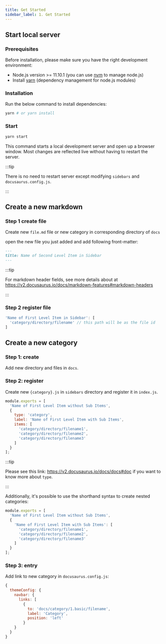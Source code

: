 ```yaml
---
title: Get Started
sidebar_label: 1. Get Started
---
```


## Start local server

### Prerequisites

Before installation, please make sure you have the right development environment:

- Node.js version >= 11.10.1 (you can use [nvm](https://github.com/nvm-sh/nvm) to manage node.js)
- Install [yarn](https://yarnpkg.com/en/docs/install#mac-stable) (dependency management for node.js modules)

### Installation

Run the below command to install dependencies:

```bash
yarn # or yarn install
```

### Start

```bash
yarn start
```

This command starts a local development server and open up a browser window. Most changes are reflected live without having to restart the server.

:::tip

There is no need to restart server except modifying `sidebars` and `docusaurus.config.js`.

:::

## Create a new markdown

### Step 1 create file

Create new `file.md` file or new category in corresponding directory of `docs`

open the new file you just added and add following front-matter:

```md
---
title: Name of Second Level Item in Sidebar
---
```

:::tip

For markdown header fields, see more details about at https://v2.docusaurus.io/docs/markdown-features#markdown-headers

:::

### Step 2 register file

```jsx title="sidebars/{category}.js"
'Name of First Level Item in Sidebar': [
  'category/directory/filename' // this path will be as the file id
]
```

## Create a new category

### Step 1: create

Add new directory and files in `docs`.

### Step 2: register

Create new `{category}.js` in `sidebars` directory and register it in `index.js`.

```js title="sidebars/{category}.js"
module.exports = [
  'Name of First Level Item without Sub Items',
  {
    type: 'category',
    label: 'Name of First Level Item with Sub Items',
    items: [
      'category/directory/filename1',
      'category/directory/filename2',
      'category/directory/filename3'
    ]
  }
];
```

:::tip

Please see this link: https://v2.docusaurus.io/docs/docs#doc if you want to know more about `type`.

:::

Additionally, it's possible to use the shorthand syntax to create nested categories:

```js title="sidebars/{category}.js"
module.exports = [
  'Name of First Level Item without Sub Items',
  {
    'Name of First Level Item with Sub Items': [
      'category/directory/filename1',
      'category/directory/filename2',
      'category/directory/filename3'
    ]
  }
];
```

### Step 3: entry

Add link to new category in `docusaurus.config.js`:

```js {6-8} title="docusaurus.config.js"
{
  themeConfig: {
    navbar: {
      links: [
        {
          to: 'docs/category/1.basic/filename',
          label: 'Category',
          position: 'left'
        }
    }
  }
}
```
